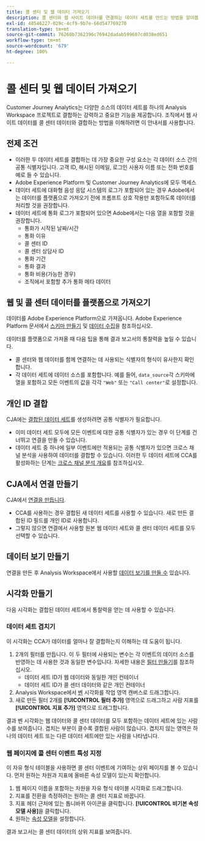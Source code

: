 ```yaml
---
title: 콜 센터 및 웹 데이터 가져오기
description: 콜 센터와 웹 사이트 데이터를 연결하는 데이터 세트를 만드는 방법을 알아봅니다.
exl-id: 48546227-029c-4cf9-9b7e-66d547769270
translation-type: tm+mt
source-git-commit: 76260b7362396c76942dadab599607cd038ed651
workflow-type: tm+mt
source-wordcount: '679'
ht-degree: 100%

---
```


# 콜 센터 및 웹 데이터 가져오기

Customer Journey Analytics는 다양한 소스의 데이터 세트를 하나의 Analysis Workspace 프로젝트로 결합하는 강력하고 중요한 기능을 제공합니다. 조직에서 웹 사이트 데이터를 콜 센터 데이터와 결합하는 방법을 이해하려면 이 안내서를 사용합니다.

## 전제 조건

* 이러한 두 데이터 세트를 결합하는 데 가장 중요한 구성 요소는 각 데이터 소스 간의 공통 식별자입니다. 고객 ID, 해시된 이메일, 로그인 사용자 이름 또는 전화 번호를 예로 들 수 있습니다.
* Adobe Experience Platform 및 Customer Journey Analytics에 모두 액세스
* 데이터 세트에 대화형 음성 응답 시스템의 로그가 포함되어 있는 경우 Adobe에서는 데이터를 플랫폼으로 가져오기 전에 프롬프트 상호 작용만 포함하도록 데이터를 처리할 것을 권장합니다.
* 데이터 세트에 통화 로그가 포함되어 있으면 Adobe에서는 다음 열을 포함할 것을 권장합니다.
   * 통화가 시작된 날짜/시간
   * 통화 이유
   * 콜 센터 ID
   * 콜 센터 상담사 ID
   * 통화 기간
   * 통화 결과
   * 통화 비용(가능한 경우)
   * 조직에서 포함할 추가 통화 메타 데이터

## 웹 및 콜 센터 데이터를 플랫폼으로 가져오기

데이터를 Adobe Experience Platform으로 가져옵니다. Adobe Experience Platform 문서에서 [스키마 만들기](https://docs.adobe.com/content/help/ko-KR/experience-platform/xdm/tutorials/create-schema-ui.html) 및 [데이터 수집](https://docs.adobe.com/content/help/ko-KR/experience-platform/ingestion/home.html)을 참조하십시오.

데이터를 플랫폼으로 가져올 때 다음 팁을 통해 결과 보고서의 통찰력을 높일 수 있습니다.

* 콜 센터와 웹 데이터를 함께 연결하는 데 사용되는 식별자의 형식이 유사한지 확인합니다.
* 각 데이터 세트에 데이터 소스를 포함합니다. 예를 들어, `data_source`각 스키마에 열을 포함하고 모든 이벤트의 값을 각각 `"Web"` 또는 `"Call center"`로 설정합니다.<!--mapper-->

## 개인 ID 결합

CJA에는 [결합된 데이터 세트](../connections/combined-dataset.md)를 생성하려면 공통 식별자가 필요합니다.

* 이미 데이터 세트 모두에 모든 이벤트에 대한 공통 식별자가 있는 경우 이 단계를 건너뛰고 연결을 만들 수 있습니다.
* 데이터 세트 중 하나에 일부 이벤트에만 적용되는 공통 식별자가 있으면 크로스 채널 분석을 사용하여 데이터를 결합할 수 있습니다. 이러한 두 데이터 세트에 CCA를 활성화하는 단계는 [크로스 채널 분석 개요](/help/connections/cca/overview.md)를 참조하십시오.

## CJA에서 연결 만들기

CJA에서 [연결을 만듭니다](/help/connections/create-connection.md).

* CCA를 사용하는 경우 결합된 새 데이터 세트를 사용할 수 있습니다. 새로 만든 결합된 ID 필드를 개인 ID로 사용합니다.
* 그렇지 않으면 연결에서 사용할 원본 웹 데이터 세트와 콜 센터 데이터 세트를 모두 선택할 수 있습니다.

## 데이터 보기 만들기

연결을 만든 후 Analysis Workspace에서 사용할 [데이터 보기를 만들 수](/help/data-views/create-dataview.md) 있습니다.<!-- page dimension last touch, session persistence -->
<!-- create calls metric using call center reason (requires data views 2.0). any column that triggers once per call -->

## 시각화 만들기

다음 시각화는 결합된 데이터 세트에서 통찰력을 얻는 데 사용할 수 있습니다.

### 데이터 세트 겹치기

이 시각화는 CCA가 데이터를 얼마나 잘 결합하는지 이해하는 데 도움이 됩니다.

1. 2개의 필터를 만듭니다. 이 두 필터에 사용되는 변수는 각 이벤트의 데이터 소스를 반영하는 데 사용한 것과 동일한 변수입니다. 자세한 내용은 [필터 만들기](/help/components/filters/create-filters.md)를 참조하십시오.
   * 데이터 세트 ID가 웹 데이터와 동일한 개인 컨테이너
   * 데이터 세트 ID가 콜 센터 데이터와 같은 개인 컨테이너
2. Analysis Workspace에서 [벤](/help/analysis-workspace/visualizations/venn.md) 시각화를 작업 영역 캔버스로 드래그합니다.
3. 새로 만든 필터 2개를 **[!UICONTROL 필터 추가]** 영역으로 드래그하고 사람 지표를 **[!UICONTROL 지표 추가]** 영역으로 드래그합니다.

결과 벤 시각화는 웹 데이터와 콜 센터 데이터를 모두 포함하는 데이터 세트에 있는 사람 수를 보여줍니다. 겹치는 부분이 클수록 결합된 사람이 많습니다. 겹치지 않는 영역은 하나의 데이터 세트 또는 다른 데이터 세트에만 있는 사람을 나타냅니다.

### 웹 페이지에 콜 센터 이벤트 특성 지정

이 자유 형식 테이블을 사용하면 콜 센터 이벤트에 기여하는 상위 페이지를 볼 수 있습니다. 먼저 원하는 차원과 지표에 올바른 속성 모델이 있는지 확인합니다.

1. 웹 페이지 이름을 포함하는 차원을 자유 형식 테이블 시각화로 드래그합니다.
1. 지표를 전환을 측정하려는 원하는 콜 센터 지표로 바꿉니다.
1. 지표 헤더 근처에 있는 톱니바퀴 아이콘을 클릭합니다. **[!UICONTROL 비기본 속성 모델 사용]**&#x200B;을 클릭합니다.
1. 원하는 [속성 모델](/help/data-views/configure-dataviews.md#Attribution-model)을 설정합니다.

결과 보고서는 콜 센터 데이터의 상위 지표를 보여줍니다.<!-- Complement with donut visualization -->

<!-- ### Flow between web data and call center

call reason as an exit dimension, web page name for previous pages

### Histogram


### Fallout

step 1: all sessions
step 2: purchase step 1
step 3: call

another good one

step 1: all sessions
step 2: 

Orrr we could also use dataset ID

### Site sections that result in a call within 30 minutes

Slide 4

Create a bunch of filters - facets to their business. Filters were used because they didn't have all of these in the same dimension, so they could create everything in this report as a single dimension (really filters)

wanted to understand when someone interacts with a facet, whats the highest percentage of people that abandon that channel to call them. not from volume perspective, but percentage perspective.

use sequential filters, but you lose the ability to use attribution IQ

## What to do when you've found insight -->
